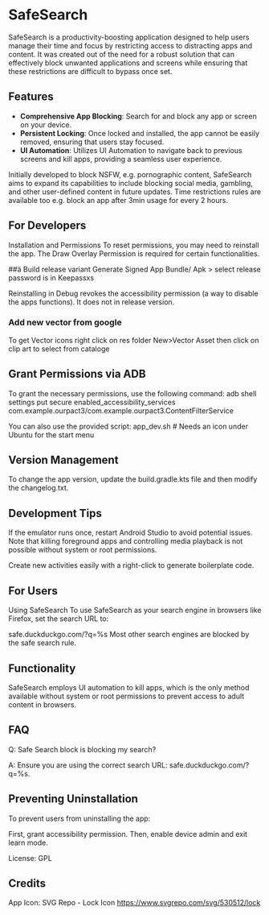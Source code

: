 # SafeSearch

SafeSearch is a productivity-boosting application designed to help users manage their time and focus by restricting access to distracting apps and content.
It was created out of the need for a robust solution that can effectively block unwanted applications and screens while ensuring that these restrictions are difficult to bypass once set.

## Features
- **Comprehensive App Blocking**: Search for and block any app or screen on your device.
- **Persistent Locking**: Once locked and installed, the app cannot be easily removed, ensuring that users stay focused.
- **UI Automation**: Utilizes UI Automation to navigate back to previous screens and kill apps, providing a seamless user experience.

Initially developed to block NSFW, e.g. pornographic content, SafeSearch aims to expand its capabilities to include blocking social media, gambling, and other user-defined content in future updates.
Time restrictions rules are available too e.g. block an app after 3min usage for every 2 hours.

## For Developers
Installation and Permissions
To reset permissions, you may need to reinstall the app. The Draw Overlay Permission is required for certain functionalities.

##ä Build release variant
Generate Signed App Bundle/ Apk > select release
password is in Keepassxs

Reinstalling in Debug revokes the accessibility permission (a way to disable the apps functions).
It does not in release version. 

### Add new vector from google
To get Vector icons right click on res folder New>Vector Asset then click on clip art to select from cataloge

## Grant Permissions via ADB
To grant the necessary permissions, use the following command:
adb shell settings put secure enabled_accessibility_services com.example.ourpact3/com.example.ourpact3.ContentFilterService

You can also use the provided script:
app_dev.sh # Needs an icon under Ubuntu for the start menu

## Version Management
To change the app version, update the build.gradle.kts file and then modify the changelog.txt.

## Development Tips
If the emulator runs once, restart Android Studio to avoid potential issues.
Note that killing foreground apps and controlling media playback is not possible without system or root permissions.


Create new activities easily with a right-click to generate boilerplate code.
## For Users

Using SafeSearch
To use SafeSearch as your search engine in browsers like Firefox, set the search URL to:

safe.duckduckgo.com/?q=%s
Most other search engines are blocked by the safe search rule.

## Functionality
SafeSearch employs UI automation to kill apps, which is the only method available without system or root permissions to prevent access to adult content in browsers.

## FAQ
Q: Safe Search block is blocking my search?

A: Ensure you are using the correct search URL: safe.duckduckgo.com/?q=%s.

## Preventing Uninstallation
To prevent users from uninstalling the app:

First, grant accessibility permission.
Then, enable device admin and exit learn mode.

License:
GPL

## Credits
App Icon: SVG Repo - Lock Icon
https://www.svgrepo.com/svg/530512/lock
